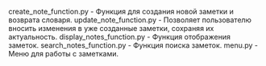create_note_function.py - Функция для создания новой заметки и возврата словаря.
update_note_function.py - Позволяет пользователю вносить изменения в уже созданные заметки, сохраняя их актуальность.
display_notes_function.py - Функция отображения заметок.
search_notes_function.py - Функция поиска заметок.
menu.py - Меню для работы с заметками.

